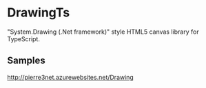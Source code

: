 # DrawingTs
"System.Drawing (.Net framework)" style HTML5 canvas library for TypeScript.

## Samples

http://pierre3net.azurewebsites.net/Drawing


